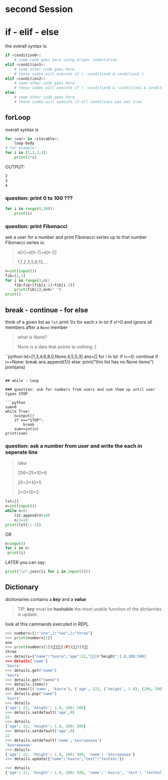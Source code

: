 # second Session

# if - elif - else

the overall syntax is:
```python
if <condition0>:
    # some code goes here using proper indentation
elif <condition1>:
    # some other code goes here
    # these codes will execute if ( ~condition0 & condition1 )
elif <condition2>:
    # some other code goes here
    # these codes will execute if ( ~condition0 & ~condition1 & condition2 )
else:
    # some other code goes here
    # these codes will execute if all conditions was not true
```

## forLoop

overall syntax is
```python
for <var> in <iterable>:
    loop-body
# for example:
for i in [1,2,3,4]:
    print(2*i)
```
OUTPUT:
```1
2
3
4
```
### question: print 0 to 100 ???
```python
for i in range(0,100):
    print(i)
```

### question: print Fibonacci
ask a user for a number and print Fibonacci series up to that number
Fibonacci series is:
>  a[n]=a[n-1]+a[n-2]
>
>  1,1,2,3,5,8,13,...

```python
n=int(input())
fib=[1,1]
for i in range(2,n):
    fib=fib+[fib[i-1]+fib[i-2]]
    print(fib[i],end=" ")
print()
```

## break - continue - for else
think of a given list as `lst` print 1/x for each x in lst if x!=0 and ignore all members after a `None` member

> what is None?
>
> None is a data that points to nothing :)

``python
lst=[1,3,4,6,8,0,None,4,5,5,3]
ans=[]
for i in lst:
    if i==0:
        continue
    if i==None:
        break
    ans.append(1/i)
else:
    print("this list has no None items")
print(ans)
```

## while - loop

### question: ask for numbers from users and sum them up until user types STOP

```python
sum=0
while True:
    n=input()
    if n=="STOP":
        break
    sum+=int(n)
print(sum)
```

### question: ask a number from user and write the each in seperate line
> idea
>
> 256=25*10+6
>
> 25=2*10+5
>
> 2=0*10+2

```python
lst=[]
n=int(input())
while n>0:
    lst.append(n%10)
    n//=10.
print(lst[::-1])
```

OR

```python
n=input()
for i in n:
 print(i)
```

LATER you can say:

```python
print("\n".join([i for i in input()]))
```

## Dictionary

dictionaries contains a ***key*** and a ***value***
> TIP: ***key*** must be **hashable**
the most usable function of the dictianries is update:

look at this cammands executed in REPL
```python
>>> numbers={1:"one",2:"two",3:"three"}
>>> print(numbers[1])
one
>>> print(numbers[1])[1P])3])
three
>>> details={"name":"kasra","age":22,"[K"height":1.8,200:500}
>>> details['name']
'kasra'
>>> details.get("name")
'kasra'
>>> details.get("namee")
>>> details.items()
dict_items([('name', 'kasra'), ('age', 22), ('height', 1.8), (200, 500)])
>>> details.pop("name")
'kasra'
>>> details
{'age': 22, 'height': 1.8, 200: 500}
>>> details.setdefault('age',0)
22
>>> details
{'age': 22, 'height': 1.8, 200: 500}
>>> details.setdefault('age',0)
22
>>> details.setdefault('name','kasraaaaaa')
'kasraaaaaa'
>>> details
{'age': 22, 'height': 1.8, 200: 500, 'name': 'kasraaaaaa'}
>>> details.update({"name":"kasra","test":"testVal"})

>>> details
{'age': 22, 'height': 1.8, 200: 500, 'name': 'kasra', 'test': 'testVal'}
```
